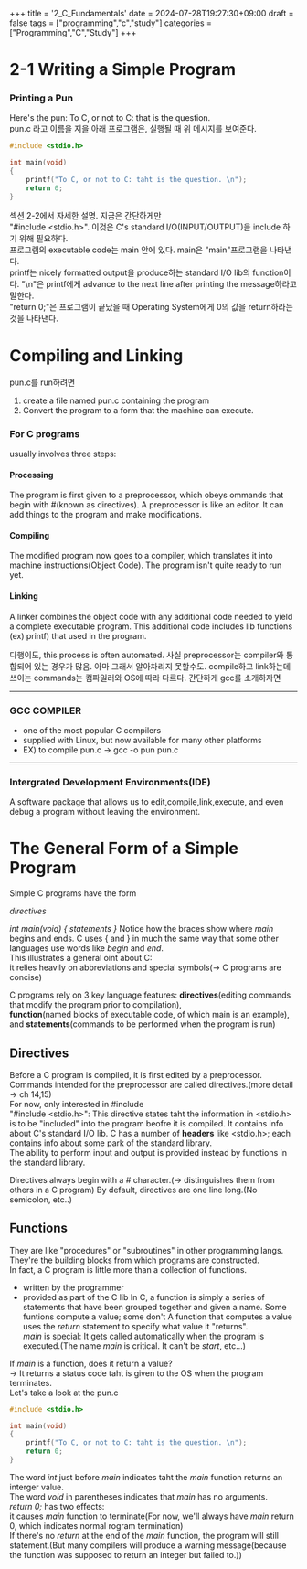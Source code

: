 +++
title = '2_C_Fundamentals'
date = 2024-07-28T19:27:30+09:00
draft = false
tags = ["programming","c","study"]
categories = ["Programming","C","Study"]
+++
# 2-1 Writing a Simple Program
### Printing a Pun
Here's the pun: To C, or not to C: that is the question.   
pun.c 라고 이름을 지을 아래 프로그램은, 실행될 때 위 메시지를 보여준다.  
```C
#include <stdio.h>

int main(void)
{
	printf("To C, or not to C: taht is the question. \n");
	return 0;
}
```
섹션 2-2에서 자세한 설명. 지금은 간단하게만   
"#include <stdio.h>". 이것은 C's standard I/O(INPUT/OUTPUT)을 include 하기 위해 필요하다.  
프로그램의 executable code는 main 안에 있다. main은 "main"프로그램을 나타낸다.  
printf는 nicely formatted output을 produce하는 standard I/O lib의 function이다. "\n"은 printf에게 advance to the next line after printing the message하라고 말한다.  
"return 0;"은 프로그램이 끝났을 때 Operating System에게 0의 값을 return하라는 것을 나타낸다.  

# Compiling and Linking
pun.c를 run하려면 
1. create a file named pun.c containing the program 
2. Convert the program to a form that the machine can execute. 
### For C programs
usually involves three steps: 
#### Processing 
The program is first given to a preprocessor, which obeys ommands that begin with #(known as  directives). A preprocessor is like an editor. It can add things to the program and make modifications. 
#### Compiling
The modified program now goes to a compiler, which translates it into machine
instructions(Object Code). The program isn't quite ready to run yet.  
#### Linking
A linker combines the object code with any additional code needed to yield a complete executable program. This additional code includes lib functions (ex) printf) that used in the program. 

다행이도, this process is often automated. 사실 preprocessor는 compiler와 통합되어 있는 경우가 많음. 아마 그래서 알아차리지 못할수도. compile하고 link하는데 쓰이는 commands는 컴파일러와 OS에 따라 다르다. 간단하게 gcc를 소개하자면

------------------------------
### GCC COMPILER
- one of the most popular C compilers 
- supplied with Linux, but now available for many other platforms 
- EX) to compile pun.c -> gcc -o pun pun.c 
----------------------------------
### Intergrated Development Environments(IDE)
A software package that allows us to edit,compile,link,execute, and even debug a program without leaving the environment. 

# The General Form of a Simple Program
Simple C programs have the form 

*directives* 

*int main(void)*
*{*
	*statements*
*}*
Notice how the braces show where *main* begins and ends. C uses { and } in much the same way that some other languages use words like *begin* and *end*.   
This illustrates a general oint about C:   
it relies heavily on abbreviations and special symbols(-> C programs are concise)   

C programs rely on 3 key language features: **directives**(editing commands that modify the program prior to compilation),   
**function**(named blocks of executable code, of which main is an example),   
and **statements**(commands to be performed when the program is run) 

## Directives
Before a C program is compiled, it is first edited by a preprocessor.   
Commands intended for the preprocessor are called directives.(more detail -> ch 14,15)   
For now, only interested in #include   
"#include <stdio.h>": This directive states taht the information in <stdio.h> is to be "included"   into the program beofre it  is compiled. It contains info about C's standard I/O lib. C has a number of **headers** like <stdio.h>; each contains info about some park of the standard library.   
The ability to perform input and output is provided instead by functions in the standard library.   

Directives always begin with a # character.(-> distinguishes them from others in a C program)
By default, directives are one line long.(No semicolon, etc..)   

## Functions
They are like "procedures" or  "subroutines" in other programming langs.   
They're the building blocks from which programs are constructed.   
In fact, a C program is little more than a collection of functions.   
- written by the programmer 
- provided as part of the C lib 
In C, a function is simply a series of statements that have been grouped together and given a name. Some funtions compute a value; some don't A function that computes a value uses the *return* statement to specify what value it "returns".   
*main* is special: It gets called automatically when the program is executed.(The name *main* is critical. It can't be *start*, etc...)   

If *main* is a function, does it return a value?   
-> It returns a status code taht is given to the OS when the program terminates.   
Let's take a look at the pun.c   

```C
#include <stdio.h>

int main(void)
{
	printf("To C, or not to C: taht is the question. \n");
	return 0;
}
```
The word *int* just before *main* indicates taht the *main* function returns an interger value.   
The word *void* in parentheses indicates that *main* has no arguments.   
*return 0;* has two effects:   
it causes *main* function to terminate(For now, we'll always have *main* return 0, which indicates normal rogram termination)   
If there's no *return* at the end of the *main* function, the program will still statement.(But many compilers will produce a warning message(because the function was supposed to return an integer but failed to.))   
